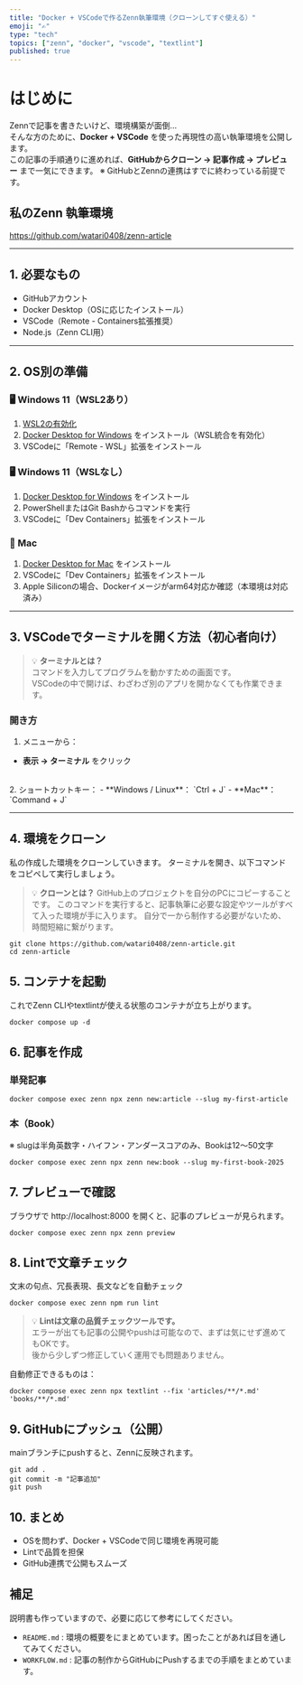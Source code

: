 ```yaml
---
title: "Docker + VSCodeで作るZenn執筆環境（クローンしてすぐ使える）"
emoji: "✍️"
type: "tech"
topics: ["zenn", "docker", "vscode", "textlint"]
published: true
---
```


# はじめに
Zennで記事を書きたいけど、環境構築が面倒…  
そんな方のために、**Docker + VSCode** を使った再現性の高い執筆環境を公開します。  
この記事の手順通りに進めれば、**GitHubからクローン → 記事作成 → プレビュー** まで一気にできます。
※ GitHubとZennの連携はすでに終わっている前提です。

## 私のZenn 執筆環境
https://github.com/watari0408/zenn-article

---

## 1. 必要なもの

- GitHubアカウント
- Docker Desktop（OSに応じたインストール）
- VSCode（Remote - Containers拡張推奨）
- Node.js（Zenn CLI用）

---

## 2. OS別の準備

### 🖥 Windows 11（WSL2あり）
1. [WSL2の有効化](https://learn.microsoft.com/ja-jp/windows/wsl/install)
2. [Docker Desktop for Windows](https://www.docker.com/products/docker-desktop/) をインストール（WSL統合を有効化）
3. VSCodeに「Remote - WSL」拡張をインストール

### 🖥 Windows 11（WSLなし）
1. [Docker Desktop for Windows](https://www.docker.com/products/docker-desktop/) をインストール
2. PowerShellまたはGit Bashからコマンドを実行
3. VSCodeに「Dev Containers」拡張をインストール

### 🍎 Mac
1. [Docker Desktop for Mac](https://www.docker.com/products/docker-desktop/) をインストール
2. VSCodeに「Dev Containers」拡張をインストール
3. Apple Siliconの場合、Dockerイメージがarm64対応か確認（本環境は対応済み）

---

## 3. VSCodeでターミナルを開く方法（初心者向け）

> 💡 **ターミナルとは？**  
> コマンドを入力してプログラムを動かすための画面です。  
> VSCodeの中で開けば、わざわざ別のアプリを開かなくても作業できます。

### 開き方
1. メニューから：  
  - **表示 → ターミナル** をクリック
<br>
2. ショートカットキー： 
  - **Windows / Linux**： `Ctrl +  J`
  - **Mac**： `Command + J`


---

## 4. 環境をクローン
私の作成した環境をクローンしていきます。
ターミナルを開き、以下コマンドをコピペして実行しましょう。
> 💡 **クローンとは？**
> GitHub上のプロジェクトを自分のPCにコピーすることです。 
> このコマンドを実行すると、記事執筆に必要な設定やツールがすべて入った環境が手に入ります。
> 自分で一から制作する必要がないため、時間短縮に繋がります。
```
git clone https://github.com/watari0408/zenn-article.git
cd zenn-article
```

## 5. コンテナを起動
これでZenn CLIやtextlintが使える状態のコンテナが立ち上がります。
```
docker compose up -d
```

## 6. 記事を作成
### 単発記事
```
docker compose exec zenn npx zenn new:article --slug my-first-article
```
### 本（Book）
※ slugは半角英数字・ハイフン・アンダースコアのみ、Bookは12〜50文字
```
docker compose exec zenn npx zenn new:book --slug my-first-book-2025
```


## 7. プレビューで確認
ブラウザで http://localhost:8000 を開くと、記事のプレビューが見られます。
```
docker compose exec zenn npx zenn preview
```


## 8. Lintで文章チェック
文末の句点、冗長表現、長文などを自動チェック
```
docker compose exec zenn npm run lint
```
> 💡 **Lintは文章の品質チェックツールです。**  
> エラーが出ても記事の公開やpushは可能なので、まずは気にせず進めてもOKです。  
> 後から少しずつ修正していく運用でも問題ありません。

自動修正できるものは：
```
docker compose exec zenn npx textlint --fix 'articles/**/*.md' 'books/**/*.md'
```

## 9. GitHubにプッシュ（公開）
mainブランチにpushすると、Zennに反映されます。
```
git add .
git commit -m "記事追加"
git push
```


## 10. まとめ
- OSを問わず、Docker + VSCodeで同じ環境を再現可能
- Lintで品質を担保
- GitHub連携で公開もスムーズ

## 補足
説明書も作っていますので、必要に応じて参考にしてください。
- `README.md` : 環境の概要をにまとめています。困ったことがあれば目を通してみてください。
- `WORKFLOW.md` : 記事の制作からGitHubにPushするまでの手順をまとめています。
